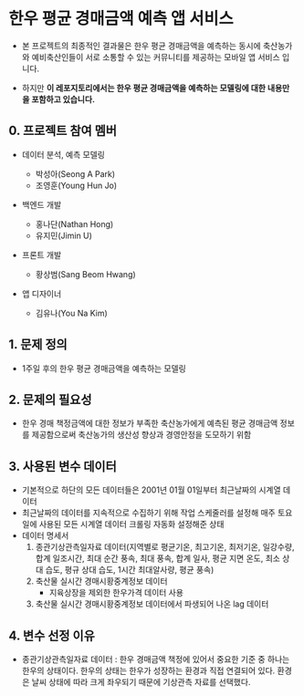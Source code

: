 # 한우 평균 경매금액 예측 앱 서비스
- 본 프로젝트의 최종적인 결과물은 한우 평균 경매금액을 예측하는 동시에 축산농가와 예비축산인들이 서로 소통할 수 있는 커뮤니티를 제공하는 모바일 앱 서비스 입니다.

- 하지만 <strong>이 레포지토리에서는 한우 평균 경매금액을 예측하는 모델링에 대한 내용만을 포함하고 있습니다.</strong>

## 0. 프로젝트 참여 멤버
- 데이터 분석, 예측 모델링
  * 박성아(Seong A Park)
  * 조영훈(Young Hun Jo)

- 백엔드 개발
  * 홍나단(Nathan Hong)
  * 유지민(Jimin U)

- 프론트 개발
  * 황상범(Sang Beom Hwang)

- 앱 디자이너
  * 김유나(You Na Kim)

## 1. 문제 정의
- 1주일 후의 한우 평균 경매금액을 예측하는 모델링

## 2. 문제의 필요성
- 한우 경매 책정금액에 대한 정보가 부족한 축산농가에게 예측된 평균 경매금액 정보를 제공함으로써 축산농가의 생산성 향상과 경영안정을 도모하기 위함

## 3. 사용된 변수 데이터
- 기본적으로 하단의 모든 데이터들은 2001년 01월 01일부터 최근날짜의 시계열 데이터
- 최근날짜의 데이터를 지속적으로 수집하기 위해 작업 스케줄러를 설정해 매주 토요일에 사용된 모든 시계열 데이터 크롤링 자동화 설정해준 상태
- 데이터 명세서
  1. 종관기상관측일자료 데이터(지역별로 평균기온, 최고기온, 최저기온, 일강수량, 합계 일조시간, 최대 순간 풍속, 최대 풍속, 합계 일사, 평균 지면 온도, 최소 상대 습도, 평규 상대 습도, 1시간 최대알사량, 평균 풍속)
  2. 축산물 실시간 경매시황중계정보 데이터
      * 지육상장을 제외한 한우가격 데이터 사용
  3. 축산물 실시간 경매시황중계정보 데이터에서 파생되어 나온 lag 데이터

## 4. 변수 선정 이유
- 종관기상관측일자료 데이터 : 한우 경매금액 책정에 있어서 중요한 기준 중 하나는 한우의 상태이다. 
한우의 상태는 한우가 성장하는 환경과 직접 연결되어 있다. 환경은 날씨 상태에 따라 크게 좌우되기 때문에 기상관측 자료를 선택했다.
